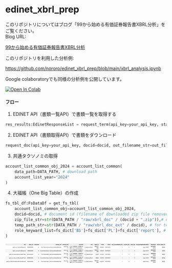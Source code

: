 # edinet_xbrl_prep


このリポジトリについてはブログ「99から始める有価証券報告書XBRL分析」をご覧ください。  
Blog URL:

[99から始める有価証券報告書XBRL分析](https://norororo.hatenablog.com/entry/2024/12/20/081109)

このリポジトリを利用した分析例: 

https://github.com/nororo/edinet_xbrl_prep/blob/main/xbrl_analysis.ipynb

Google colaboratoryでも同様の分析例を公開しています。

[![Open In Colab](https://colab.research.google.com/assets/colab-badge.svg)](https://colab.research.google.com/drive/1GiVRLKrQ5B5XtWN2bFYk73rKSXTBsptG?usp=sharing)


#### フロー
1. EDINET API（書類一覧API）で書類一覧を取得する
```python
res_results:EdinetResponseList = request_term(api_key=your_api_key, start_date_str='2024-06-15', end_date_str='2024-06-30')
```
2. EDINET API（書類取得API）で書類をダウンロード
```python
request_doc(api_key=your_api_key, docid=docid, out_filename_str=out_filename)
```
3. 共通タクソノミの取得
```python
account_list_common_obj_2024 = account_list_common(
    data_path=DATA_PATH, # download path
    account_list_year="2024"
)
```

4. 大福帳（One Big Table）の作成
```python
fs_tbl_df:FsDataDf = get_fs_tbl(
    account_list_common_obj=account_list_common_obj_2024,
    docid=docid, # document id (filename of downloaded zip file removed extension)
    zip_file_str=str(DATA_PATH / "raw/xbrl_doc" / (docid + ".zip")),# downloaded zip file
    temp_path_str=str(DATA_PATH / "raw/xbrl_doc_ext" / docid), # for temporal file
    role_keyward_list=fs_dict['BS']+fs_dict['PL']+fs_dict['report'], # filtered by role key
)
```

![OneBigTable](resources/OneBigTableImage.png)


